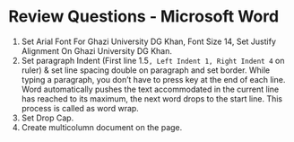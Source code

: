 # Review Questions - Microsoft Word

1. Set Arial Font For Ghazi University DG Khan, Font Size 14, Set Justify Alignment On Ghazi University DG Khan.
1. Set paragraph Indent (First line 1.5``, Left Indent 1, Right Indent 4`` on ruler) & set line spacing double on paragraph and set border.
While typing a paragraph, you don’t have to press <Enter> key at the end of each line. Word automatically pushes the text accommodated in the current line has reached to its maximum, the next word drops to the start line. This process is called as word wrap.
1. Set Drop Cap.
1. Create multicolumn document on the page. 

